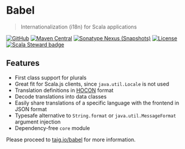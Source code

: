 <!--- #main --->
# Babel

> Internationalization (i18n) for Scala applications

[![GitHub](https://img.shields.io/github/last-commit/taig/babel)](https://github.com/taig/babel)
[![Maven Central](https://img.shields.io/maven-central/v/io.taig/babel-core_2.13.svg)](https://search.maven.org/search?q=g:io.taig%20AND%20a:babel-*)
[![Sonatype Nexus (Snapshots)](https://img.shields.io/nexus/s/io.taig/babel-core_2.13?server=https%3A%2F%2Foss.sonatype.org&style=flat-square)](https://oss.sonatype.org/#nexus-search;gav~io.taig~babel-*~~~)
[![License](https://img.shields.io/github/license/taig/babel)](https://raw.githubusercontent.com/taig/babel/master/LICENSE)
[![Scala Steward badge](https://img.shields.io/badge/Scala_Steward-helping-blue.svg?style=flat&logo=data:image/png;base64,iVBORw0KGgoAAAANSUhEUgAAAA4AAAAQCAMAAAARSr4IAAAAVFBMVEUAAACHjojlOy5NWlrKzcYRKjGFjIbp293YycuLa3pYY2LSqql4f3pCUFTgSjNodYRmcXUsPD/NTTbjRS+2jomhgnzNc223cGvZS0HaSD0XLjbaSjElhIr+AAAAAXRSTlMAQObYZgAAAHlJREFUCNdNyosOwyAIhWHAQS1Vt7a77/3fcxxdmv0xwmckutAR1nkm4ggbyEcg/wWmlGLDAA3oL50xi6fk5ffZ3E2E3QfZDCcCN2YtbEWZt+Drc6u6rlqv7Uk0LdKqqr5rk2UCRXOk0vmQKGfc94nOJyQjouF9H/wCc9gECEYfONoAAAAASUVORK5CYII=)](https://scala-steward.org)

## Features

- First class support for plurals
- Great fit for Scala.js clients, since `java.util.Locale` is not used
- Translation definitions in [HOCON](https://github.com/lightbend/config/blob/master/HOCON.md) format
- Decode translations into data classes
- Easily share translations of a specific language with the frontend in JSON format
- Typesafe alternative to `String.format` or `java.util.MessageFormat` argument injection
- Dependency-free `core` module
<!--- #main --->

Please proceed to [taig.io/babel](https://taig.github.io/babel/) for more information.